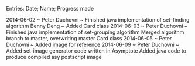 Entries: Date; Name; Progress made

2014-06-02 ~ Peter Duchovni ~ Finished java implementation of set-finding algorithm
	     Benny Deng ~ Added Card class
2014-06-03 ~ Peter Duchovni ~ Finished java implementation of set-grouping algorithm
                              Merged algorithm branch to master, overwriting master Card class
2014-06-05 ~ Peter Duchovni ~ Added image for reference
2014-06-09 ~ Peter Duchovni ~ Added set-image generator code written in Asymptote
                              Added java code to produce compiled asy postscript image
